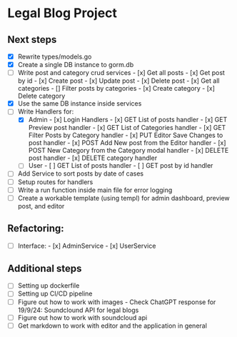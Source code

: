 # Legal Blog Project


## Next steps

- [x] Rewrite types/models.go
- [x] Create a single DB instance to gorm.db
- [ ] Write post and category crud  services
        - [x] Get all posts
        - [x] Get post by id
        - [x] Create post
        - [x] Update post
        - [x] Delete post
        - [x] Get all categories
        - [] Filter posts by categories
        - [x] Create category
        - [x] Delete category
- [x] Use the same DB instance inside services
- [ ] Write Handlers for:
    - [x] Admin
            - [x] Login Handlers
            - [x] GET List of posts handler
            - [x] GET Preview post handler
            - [x] GET List of Categories handler
            - [x] GET Filter Posts by Category handler 
            - [x] PUT Editor Save Changes to post handler
            - [x] POST Add New post from the Editor handler
            - [x] POST New Category from the Category modal handler
            - [x] DELETE post handler
            - [x] DELETE category handler
    - [ ] User
            - [ ] GET List of posts handler
            - [ ] GET post by id handler
- [ ] Add Service to sort posts by date of cases
- [ ] Setup routes for handlers
- [ ] Write a run function inside main file for error logging
- [ ] Create a workable template (using templ) for admin dashboard, preview post, and editor

## Refactoring:

- [ ] Interface:
        - [x] AdminService
        - [x] UserService


## Additional steps

- [ ] Setting up dockerfile
- [ ] Setting up CI/CD pipeline
- [ ] Figure out how to work with images
        - Check ChatGPT response for 19/9/24: Soundclound API for legal blogs
- [ ] Figure out how to work with soundcloud api
- [ ] Get markdown to work with editor and the application in general
